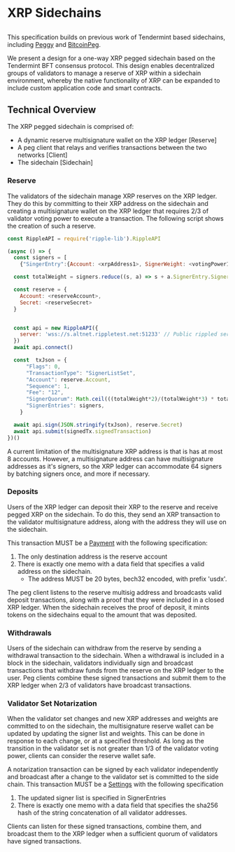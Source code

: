# XRP Sidechains

##

This specification builds on previous work of Tendermint based sidechains, including [Peggy](https://github.com/cosmos/peggy) and [BitcoinPeg](https://github.com/nomic-io/bitcoin-peg).

We present a design for a one-way XRP pegged sidechain based on the Tendermint BFT consensus protocol. This design enables decentralized groups of validators to manage a reserve of XRP within a sidechain environment, whereby the native functionality of XRP can be expanded to include custom application code and smart contracts.

## Technical Overview
The XRP pegged sidechain is comprised of:
* A dynamic reserve multisignature wallet on the XRP ledger [Reserve]
* A peg client that relays and verifies transactions between the two networks [Client]
* The sidechain [Sidechain]


### Reserve

The validators of the sidechain manage XRP reserves on the XRP ledger. They do this by committing to their XRP address on the sidechain and creating a multisignature wallet on the XRP ledger that requires 2/3 of validator voting power to execute a transaction. The following script shows the creation of such a reserve.

``` javascript
const RippleAPI = require('ripple-lib').RippleAPI

(async () => {
  const signers = [
    {"SingerEntry":{Account: <xrpAddress1>, SignerWeight: <votingPower1>}},{"SingerEntry":{Account: <xrpAddress2>, SignerWeight: <votingPower2>}},{"SingerEntry":{Account: <xrpAddressn>, SignerWeight: <votingPowern>}}]

  const totalWeight = signers.reduce((s, a) => s + a.SignerEntry.SignerWeight, 0)

  const reserve = {
    Account: <reserveAccount>,
    Secret: <reserveSecret>
  }


  const api = new RippleAPI({
    server: 'wss://s.altnet.rippletest.net:51233' // Public rippled server
  })
  await api.connect()

  const  txJson = {
      "Flags": 0,
      "TransactionType": "SignerListSet",
      "Account": reserve.Account,
      "Sequence": 1,
      "Fee": "12",
      "SignerQuorum": Math.ceil(((totalWeight*2)/(totalWeight*3) * totalWeight)),
      "SignerEntries": signers,
    }

  await api.sign(JSON.stringify(txJson), reserve.Secret)
  await api.submit(signedTx.signedTransaction)
})()
```

A current limitation of the multisignature XRP address is that is has at most 8 accounts. However, a multisignature address can have multisignature addresses as it's signers, so the XRP ledger can accommodate 64 signers by batching signers once, and more if necessary.

### Deposits

Users of the XRP ledger can deposit their XRP to the reserve and receive pegged XRP on the sidechain. To do this, they send an XRP transaction to the validator multisignature address, along with the address they will use on the sidechain.

This transaction MUST be a [Payment](https://github.com/ripple/ripple-lib/blob/develop/docs/index.md#payment) with the following specification:
1. The only destination address is the reserve account
2. There is exactly one memo with a data field that specifies a valid address on the sidechain.
    * The address MUST be 20 bytes, bech32 encoded, with prefix 'usdx'.

The peg client listens to the reserve multisig address and broadcasts valid deposit transactions, along with a proof that they were included in a closed XRP ledger. When the sidechain receives the proof of deposit, it mints tokens on the sidechains equal to the amount that was deposited.

### Withdrawals
Users of the sidechain can withdraw from the reserve by sending a withdrawal transaction to the sidechain. When a withdrawal is included in a block in the sidechain, validators individually sign and broadcast transactions that withdraw funds from the reserve on the XRP ledger to the user. Peg clients combine these signed transactions and submit them to the XRP ledger when 2/3 of validators have broadcast transactions.

### Validator Set Notarization

When the validator set changes and new XRP addresses and weights are committed to on the sidechain, the multisignature reserve wallet can be updated by updating the signer list and weights. This can be done in response to each change, or at a specified threshold. As long as the transition in the validator set is not greater than 1/3 of the validator voting power, clients can consider the reserve wallet safe.

A notarization transaction can be signed by each validator independently and broadcast after a change to the validator set is committed to the side chain. This transaction MUST be a [Settings](https://github.com/ripple/ripple-lib/blob/develop/docs/index.md#settings) with the following specification
1. The updated signer list is specified in SignerEntries
2. There is exactly one memo with a data field that specifies the sha256 hash of the string concatenation of all validator addresses.

Clients can listen for these signed transactions, combine them, and broadcast them to the XRP ledger when a sufficient quorum of validators have signed transactions.